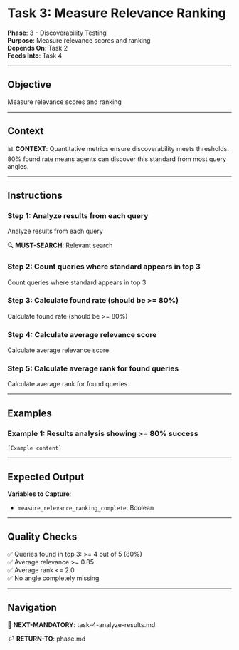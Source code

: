 # Task 3: Measure Relevance Ranking

**Phase**: 3 - Discoverability Testing  
**Purpose**: Measure relevance scores and ranking  
**Depends On**: Task 2  
**Feeds Into**: Task 4

---

## Objective

Measure relevance scores and ranking

---

## Context

📊 **CONTEXT**: Quantitative metrics ensure discoverability meets thresholds. 80% found rate means agents can discover this standard from most query angles.

---

## Instructions

### Step 1: Analyze results from each query

Analyze results from each query

🔍 **MUST-SEARCH**: Relevant search

### Step 2: Count queries where standard appears in top 3

Count queries where standard appears in top 3

### Step 3: Calculate found rate (should be >= 80%)

Calculate found rate (should be >= 80%)

### Step 4: Calculate average relevance score

Calculate average relevance score

### Step 5: Calculate average rank for found queries

Calculate average rank for found queries

---

## Examples

### Example 1: Results analysis showing >= 80% success

```
[Example content]
```

---

## Expected Output

**Variables to Capture**:
- `measure_relevance_ranking_complete`: Boolean

---

## Quality Checks

✅ Queries found in top 3: >= 4 out of 5 (80%)  
✅ Average relevance >= 0.85  
✅ Average rank <= 2.0  
✅ No angle completely missing  

---

## Navigation

🎯 **NEXT-MANDATORY**: task-4-analyze-results.md

↩️ **RETURN-TO**: phase.md

